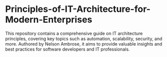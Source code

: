 # Principles-of-IT-Architecture-for-Modern-Enterprises
This repository contains a comprehensive guide on IT architecture principles, covering key topics such as automation, scalability, security, and more. Authored by Nelson Ambrose, it aims to provide valuable insights and best practices for software developers and IT professionals.
